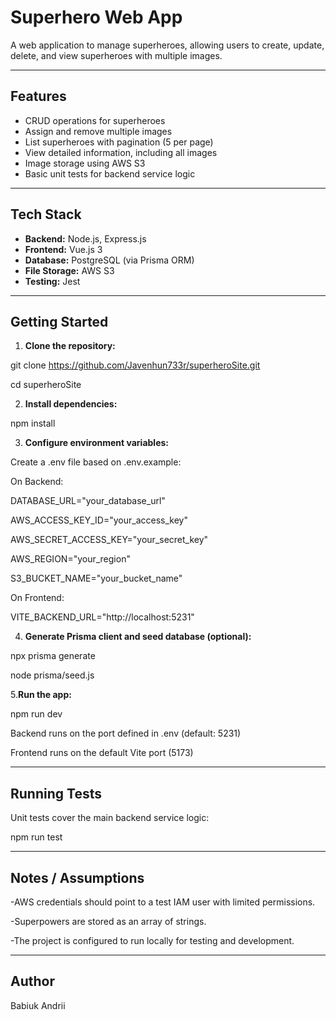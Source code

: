 # Superhero Web App

A web application to manage superheroes, allowing users to create, update, delete, and view superheroes with multiple images.

---

## Features

- CRUD operations for superheroes
- Assign and remove multiple images
- List superheroes with pagination (5 per page)
- View detailed information, including all images
- Image storage using AWS S3
- Basic unit tests for backend service logic

---

## Tech Stack

- **Backend:** Node.js, Express.js
- **Frontend:** Vue.js 3
- **Database:** PostgreSQL (via Prisma ORM)
- **File Storage:** AWS S3
- **Testing:** Jest

---

## Getting Started

1. **Clone the repository:** 

git clone https://github.com/Javenhun733r/superheroSite.git

cd superheroSite

2. **Install dependencies:**

npm install


3. **Configure environment variables:**

Create a .env file based on .env.example:

On Backend:

DATABASE_URL="your_database_url" 

AWS_ACCESS_KEY_ID="your_access_key"

AWS_SECRET_ACCESS_KEY="your_secret_key"

AWS_REGION="your_region"

S3_BUCKET_NAME="your_bucket_name"

On Frontend:

VITE_BACKEND_URL="http://localhost:5231"

4. **Generate Prisma client and seed database (optional):**

npx prisma generate

node prisma/seed.js

5.**Run the app:**

npm run dev

Backend runs on the port defined in .env (default: 5231)

Frontend runs on the default Vite port (5173)

---

## Running Tests

Unit tests cover the main backend service logic:

npm run test


---

## Notes / Assumptions

-AWS credentials should point to a test IAM user with limited permissions.

-Superpowers are stored as an array of strings.

-The project is configured to run locally for testing and development.


---

## Author

Babiuk Andrii
